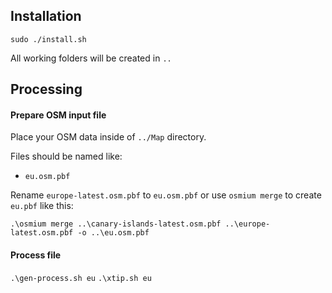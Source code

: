 ## Installation

`sudo ./install.sh`

All working folders will be created in `..`

## Processing

#### Prepare OSM input file

Place your OSM data inside of `../Map` directory.

Files should be named like:

- `eu.osm.pbf`

Rename `europe-latest.osm.pbf` to `eu.osm.pbf` or use `osmium merge` to create `eu.pbf` like this:

`.\osmium merge ..\canary-islands-latest.osm.pbf ..\europe-latest.osm.pbf -o ..\eu.osm.pbf`

#### Process file

`.\gen-process.sh eu`
`.\xtip.sh eu`

